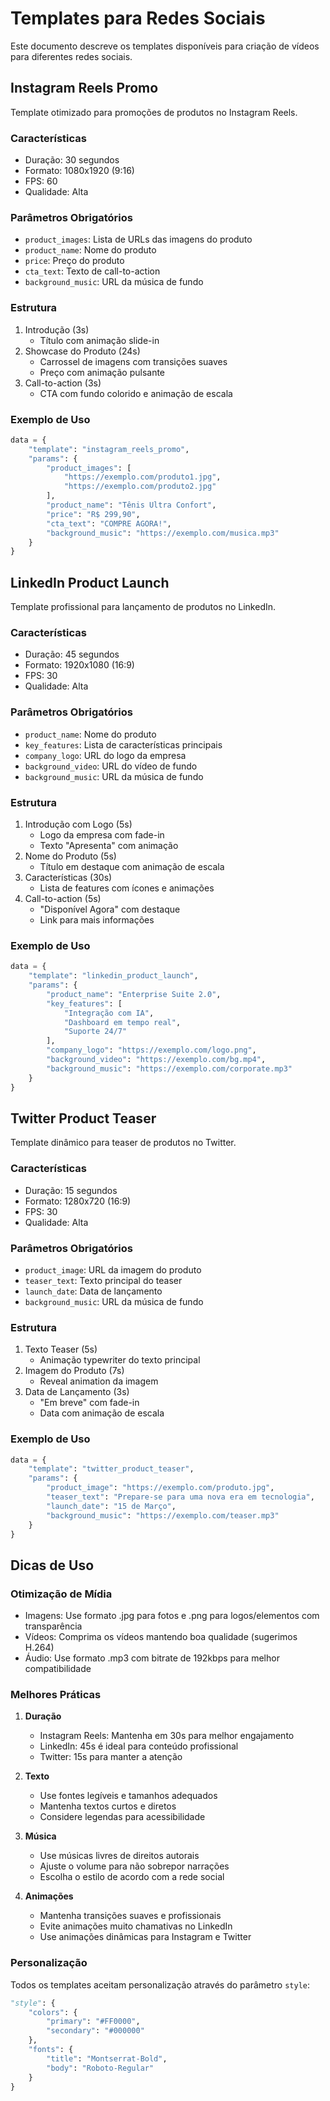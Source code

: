 # Templates para Redes Sociais

Este documento descreve os templates disponíveis para criação de vídeos para diferentes redes sociais.

## Instagram Reels Promo

Template otimizado para promoções de produtos no Instagram Reels.

### Características
- Duração: 30 segundos
- Formato: 1080x1920 (9:16)
- FPS: 60
- Qualidade: Alta

### Parâmetros Obrigatórios
- `product_images`: Lista de URLs das imagens do produto
- `product_name`: Nome do produto
- `price`: Preço do produto
- `cta_text`: Texto de call-to-action
- `background_music`: URL da música de fundo

### Estrutura
1. Introdução (3s)
   - Título com animação slide-in
2. Showcase do Produto (24s)
   - Carrossel de imagens com transições suaves
   - Preço com animação pulsante
3. Call-to-action (3s)
   - CTA com fundo colorido e animação de escala

### Exemplo de Uso
```python
data = {
    "template": "instagram_reels_promo",
    "params": {
        "product_images": [
            "https://exemplo.com/produto1.jpg",
            "https://exemplo.com/produto2.jpg"
        ],
        "product_name": "Tênis Ultra Confort",
        "price": "R$ 299,90",
        "cta_text": "COMPRE AGORA!",
        "background_music": "https://exemplo.com/musica.mp3"
    }
}
```

## LinkedIn Product Launch

Template profissional para lançamento de produtos no LinkedIn.

### Características
- Duração: 45 segundos
- Formato: 1920x1080 (16:9)
- FPS: 30
- Qualidade: Alta

### Parâmetros Obrigatórios
- `product_name`: Nome do produto
- `key_features`: Lista de características principais
- `company_logo`: URL do logo da empresa
- `background_video`: URL do vídeo de fundo
- `background_music`: URL da música de fundo

### Estrutura
1. Introdução com Logo (5s)
   - Logo da empresa com fade-in
   - Texto "Apresenta" com animação
2. Nome do Produto (5s)
   - Título em destaque com animação de escala
3. Características (30s)
   - Lista de features com ícones e animações
4. Call-to-action (5s)
   - "Disponível Agora" com destaque
   - Link para mais informações

### Exemplo de Uso
```python
data = {
    "template": "linkedin_product_launch",
    "params": {
        "product_name": "Enterprise Suite 2.0",
        "key_features": [
            "Integração com IA",
            "Dashboard em tempo real",
            "Suporte 24/7"
        ],
        "company_logo": "https://exemplo.com/logo.png",
        "background_video": "https://exemplo.com/bg.mp4",
        "background_music": "https://exemplo.com/corporate.mp3"
    }
}
```

## Twitter Product Teaser

Template dinâmico para teaser de produtos no Twitter.

### Características
- Duração: 15 segundos
- Formato: 1280x720 (16:9)
- FPS: 30
- Qualidade: Alta

### Parâmetros Obrigatórios
- `product_image`: URL da imagem do produto
- `teaser_text`: Texto principal do teaser
- `launch_date`: Data de lançamento
- `background_music`: URL da música de fundo

### Estrutura
1. Texto Teaser (5s)
   - Animação typewriter do texto principal
2. Imagem do Produto (7s)
   - Reveal animation da imagem
3. Data de Lançamento (3s)
   - "Em breve" com fade-in
   - Data com animação de escala

### Exemplo de Uso
```python
data = {
    "template": "twitter_product_teaser",
    "params": {
        "product_image": "https://exemplo.com/produto.jpg",
        "teaser_text": "Prepare-se para uma nova era em tecnologia",
        "launch_date": "15 de Março",
        "background_music": "https://exemplo.com/teaser.mp3"
    }
}
```

## Dicas de Uso

### Otimização de Mídia
- Imagens: Use formato .jpg para fotos e .png para logos/elementos com transparência
- Vídeos: Comprima os vídeos mantendo boa qualidade (sugerimos H.264)
- Áudio: Use formato .mp3 com bitrate de 192kbps para melhor compatibilidade

### Melhores Práticas
1. **Duração**
   - Instagram Reels: Mantenha em 30s para melhor engajamento
   - LinkedIn: 45s é ideal para conteúdo profissional
   - Twitter: 15s para manter a atenção

2. **Texto**
   - Use fontes legíveis e tamanhos adequados
   - Mantenha textos curtos e diretos
   - Considere legendas para acessibilidade

3. **Música**
   - Use músicas livres de direitos autorais
   - Ajuste o volume para não sobrepor narrações
   - Escolha o estilo de acordo com a rede social

4. **Animações**
   - Mantenha transições suaves e profissionais
   - Evite animações muito chamativas no LinkedIn
   - Use animações dinâmicas para Instagram e Twitter

### Personalização
Todos os templates aceitam personalização através do parâmetro `style`:

```python
"style": {
    "colors": {
        "primary": "#FF0000",
        "secondary": "#000000"
    },
    "fonts": {
        "title": "Montserrat-Bold",
        "body": "Roboto-Regular"
    }
}
``` 
